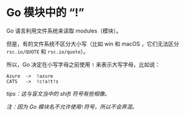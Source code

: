 # Go 模块中的 “!”

Go 语言利用文件系统来读取 modules（模块）。

但是，有的文件系统不区分大小写（比如 win 和 macOS ，它们无法区分 `rsc.io/QUOTE` 和 `rsc.io/quote`）。

所以，Go 决定在小写字母之前使用 `!` 来表示大写字母，比如说：

```
Azure  ->  !azure
CATS   ->  !c!a!t!s
```

*tips：这与盲文当中的 shift 符号有些相像。*

*注：因为 Go 模块名不允许使用`!`符号，所以不会弄混。*